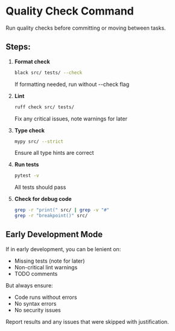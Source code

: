# Quality Check Command

Run quality checks before committing or moving between tasks.

## Steps:

1. **Format check**
   ```bash
   black src/ tests/ --check
   ```
   If formatting needed, run without --check flag

2. **Lint**
   ```bash
   ruff check src/ tests/
   ```
   Fix any critical issues, note warnings for later

3. **Type check**
   ```bash
   mypy src/ --strict
   ```
   Ensure all type hints are correct

4. **Run tests**
   ```bash
   pytest -v
   ```
   All tests should pass

5. **Check for debug code**
   ```bash
   grep -r "print(" src/ | grep -v "#"
   grep -r "breakpoint()" src/
   ```

## Early Development Mode
If in early development, you can be lenient on:
- Missing tests (note for later)
- Non-critical lint warnings
- TODO comments

But always ensure:
- Code runs without errors
- No syntax errors
- No security issues

Report results and any issues that were skipped with justification.